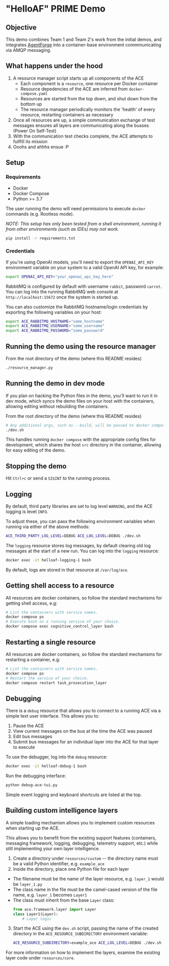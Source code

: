 # "HelloAF" PRIME Demo

## Objective

This demo combines Team 1 and Team 2's work from the initial demos, and integrates [AgentForge](https://github.com/DataBassGit/AgentForge) into a container-base environment commmunicating via AMQP messaging.

## What happens under the hood

1. A resource manager script starts up all components of the ACE
   * Each component is a `resource`, one resource per Docker container
   * Resource depedencies of the ACE are inferred from `docker-compose.yaml`
   * Resources are started from the top down, and shut down from the bottom up
   * The resource manager periodically monitors the 'health' of every resource, restarting containers as necessary
2. Once all resources are up, a simple communication exchange of test messages ensures all layers are communicating along the busses (Power On Self-Test)
3. With the communication test checks complete, the ACE attempts to fullfill its mission
4. Ooohs and ahhhs ensue :P

## Setup

### Requirements

* Docker
* Docker Compose
* Python >= 3.7

The user running the demo will need permissions to execute `docker` commands (e.g.  Rootless mode).

*NOTE: This setup has only been tested from a shell environment, running it from other environments (such as IDEs) may not work.*

```sh
pip install -r requirements.txt
```

### Credentials

If you're using OpenAI models, you'll need to export the `OPENAI_API_KEY` environment variable on your system to a valid OpenAI API key, for example:

```sh
export OPENAI_API_KEY="your_openai_api_key_here"
```

RabbitMQ is configured by default with username `rabbit`, password `carrot`. You can log into the running RabbitMQ web console at `http://localhost:15672` once the system is started up.

You can also customize the RabbitMQ hostname/login credentials by exporting the following variables on your host:

```sh
export ACE_RABBITMQ_HOSTNAME="some_hostname"
export ACE_RABBITMQ_USERNAME="some_username"
export ACE_RABBITMQ_PASSWORD="some_password"
```

## Running the demo using the resource manager

From the root directory of the demo (where this README resides)

```sh
./resource_manager.py
```

## Running the demo in dev mode

If you plan on hacking the Python files in the demo, you'll want to run it in dev mode, which syncs the demo files on your host with the containers, allowing editing without rebuilding the containers.

From the root directory of the demo (where this README resides)

```sh
# Any additional args, such as --build, will be passed to docker compose
./dev.sh
```

This handles running `docker compose` with the appropriate config files for development, which shares the host `src` directory in the container, allowing for easy editing of the demo.

## Stopping the demo

Hit `Ctrl+c` or send a `SIGINT` to the running process.

## Logging

By default, third party libraries are set to log level `WARNING`, and the ACE logging is level `INFO`.

To adjust these, you can pass the following environment variables when running via either of the above methods:

```sh
ACE_THIRD_PARTY_LOG_LEVEL=DEBUG ACE_LOG_LEVEL=DEBUG ./dev.sh
```

The `logging` resource stores log messages, by default clearing old log messages at the start of a new run. You can log into the `logging` resource:

```sh
docker exec -it helloaf-logging-1 bash
```

By default, logs are stored in that resource at `/var/log/ace`.


## Getting shell access to a resource

All resources are docker containers, so follow the standard mechanisms for getting shell access, e.g:

```sh
# List the containers with service names.
docker compose ps
# Execute bash on a running service of your choice.
docker compose exec cognitive_control_layer bash
```


## Restarting a single resource

All resources are docker containers, so follow the standard mechanisms for restarting a container, e.g:

```sh
# List the containers with service names.
docker compose ps
# Restart the service of your choice.
docker compose restart task_prosecution_layer
```


## Debugging

There is a `debug` resource that allows you to connect to a running ACE via a simple text user interface. This allows you to:

1. Pause the ACE
2. View current messages on the bus at the time the ACE was paused
3. Edit bus messages
4. Submit bus messages for an individual layer into the ACE for that layer to execute

To use the debugger, log into the `debug` resource:
```sh
docker exec -it helloaf-debug-1 bash
```

Run the debugging interface:

```sh
python debug-ace-tui.py
```

Simple event logging and keyboard shortcuts are listed at the top.

## Building custom intelligence layers

A simple loading mechanism allows you to implement custom resources when starting up the ACE.

This allows you to benefit from the existing support features (containers, messaging framework, logging, debugging, telemetry support, etc.) while still implementing your own layer intelligence.

1. Create a directory under `resources/custom` -- the directory name must be a valid Python identifier, e.g. `example_ace`
2. Inside the directory, place one Python file for each layer
  * The filename must be the name of the layer resource, e.g. `layer_1` would be `layer_1.py`
  * The class name in the file must be the camel-cased version of the file name, e.g. `layer_1` becomes `Layer1`
  * The class must inherit from the base `Layer` class:
    ```python
    from ace.framework.layer import Layer
    class Layer1(Layer):
        # Layer logic
    ```
3. Start the ACE using the `dev.sh` script, passing the name of the created directory in the `ACE_RESOURCE_SUBDIRECTORY` environment variable:
   ```sh
   ACE_RESOURCE_SUBDIRECTORY=example_ace ACE_LOG_LEVEL=DEBUG ./dev.sh
   ```

For more information on how to implement the layers, examine the existing layer code under `resources/core`.
